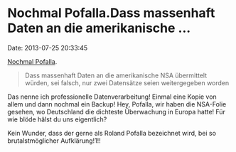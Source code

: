 Nochmal Pofalla.Dass massenhaft Daten an die amerikanische \...
===============================================================

Date: 2013-07-25 20:33:45

[Nochmal Pofalla](http://www.tagesschau.de/inland/pofalla148.html).

> Dass massenhaft Daten an die amerikanische NSA übermittelt würden, sei
> falsch, nur zwei Datensätze seien weitergegeben worden

Das nenne ich professionelle Datenverarbeitung! Einmal eine Kopie von
allem und dann nochmal ein Backup! Hey, Pofalla, wir haben die NSA-Folie
gesehen, wo Deutschland die dichteste Überwachung in Europa hatte! Für
wie blöde hälst du uns eigentlich?

Kein Wunder, dass der gerne als Roland Pofalla bezeichnet wird, bei so
brutalstmöglicher Aufklärung!1!!
